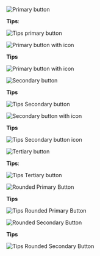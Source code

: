 ![Primary button](assets/components/buttons/img/primary_buttons.png "Primary buttons")

**Tips**:

![Tips primary button](assets/components/buttons/img/primary_buttons_tips.png "Tips primary buttons")

![Primary button with icon](assets/components/buttons/img/primary_icon.png "Primary buttons with icon")

**Tips**

![Primary button with icon](assets/components/buttons/img/primary_icon_tips.png "Primary with icon tips")

![Secondary button](assets/components/buttons/img/secondary_buttons.png "Secondary buttons")

**Tips**

![Tips Secondary button](assets/components/buttons/img/secondary_buttons_tips.png "Tips Secondary buttons")


![Secondary button with icon](assets/components/buttons/img/secondary_icon.png "Secondary buttons with icon")

**Tips**

![Tips Secondary button icon](assets/components/buttons/img/secondary_icon_tips.png "Tips Secondary buttons with icon")


![Tertiary button](assets/components/buttons/img/third_buttons.png "Tertiary buttons")

**Tips**:

![Tips Tertiary button](assets/components/buttons/img/third_buttons_tips.png "Tips tertiary buttons")


![Rounded Primary Button](assets/components/buttons/img/rounded_primary.png "Rounded primary buttons")

**Tips**

![Tips Rounded Primary Button](assets/components/buttons/img/rounded_primary_tips.png "Tips rounded primary buttons")


![Rounded Secondary Button](assets/components/buttons/img/rounded_secondary.png "Rounded secondary buttons")

**Tips**

![Tips Rounded Secondary Button](assets/components/buttons/img/rounded_secondary_tips.png "Tips rounded secondary buttons")
